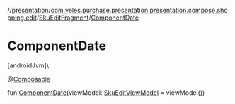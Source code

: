//[presentation](../../../index.md)/[com.veles.purchase.presentation.presentation.compose.shopping.edit](../index.md)/[SkuEditFragment](index.md)/[ComponentDate](-component-date.md)

# ComponentDate

[androidJvm]\

@[Composable](https://developer.android.com/reference/kotlin/androidx/compose/runtime/Composable.html)

fun [ComponentDate](-component-date.md)(viewModel: [SkuEditViewModel](../-sku-edit-view-model/index.md) = viewModel())
